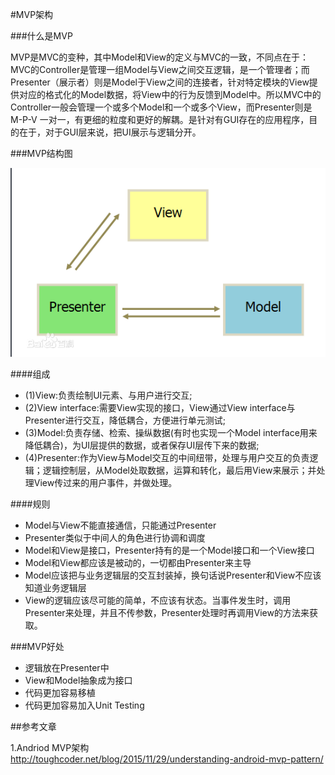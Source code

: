 #MVP架构

###什么是MVP

MVP是MVC的变种，其中Model和View的定义与MVC的一致，不同点在于：MVC的Controller是管理一组Model与View之间交互逻辑，是一个管理者；而Presenter（展示者）则是Model于View之间的连接者，针对特定模块的View提供对应的格式化的Model数据，将View中的行为反馈到Model中。所以MVC中的Controller一般会管理一个或多个Model和一个或多个View，而Presenter则是 M-P-V 一对一，有更细的粒度和更好的解耦。是针对有GUI存在的应用程序，目的在于，对于GUI层来说，把UI展示与逻辑分开。

###MVP结构图

![MVP-struct](MVP-struct.png)


####组成

- (1)View:负责绘制UI元素、与用户进行交互;
- (2)View interface:需要View实现的接口，View通过View interface与Presenter进行交互，降低耦合，方便进行单元测试;
- (3)Model:负责存储、检索、操纵数据(有时也实现一个Model interface用来降低耦合)，为UI层提供的数据，或者保存UI层传下来的数据;
- (4)Presenter:作为View与Model交互的中间纽带，处理与用户交互的负责逻辑；逻辑控制层，从Model处取数据，运算和转化，最后用View来展示；并处理View传过来的用户事件，并做处理。



####规则
- Model与View不能直接通信，只能通过Presenter
- Presenter类似于中间人的角色进行协调和调度
- Model和View是接口，Presenter持有的是一个Model接口和一个View接口
- Model和View都应该是被动的，一切都由Presenter来主导
- Model应该把与业务逻辑层的交互封装掉，换句话说Presenter和View不应该知道业务逻辑层
- View的逻辑应该尽可能的简单，不应该有状态。当事件发生时，调用Presenter来处理，并且不传参数，Presenter处理时再调用View的方法来获取。




###MVP好处

- 逻辑放在Presenter中
- View和Model抽象成为接口
- 代码更加容易移植
- 代码更加容易加入Unit Testing




##参考文章

1.Andriod MVP架构<br/>
<http://toughcoder.net/blog/2015/11/29/understanding-android-mvp-pattern/>